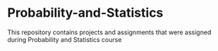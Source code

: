 # Probability-and-Statistics
This repository contains projects and assignments that were assigned during Probability and Statistics course
